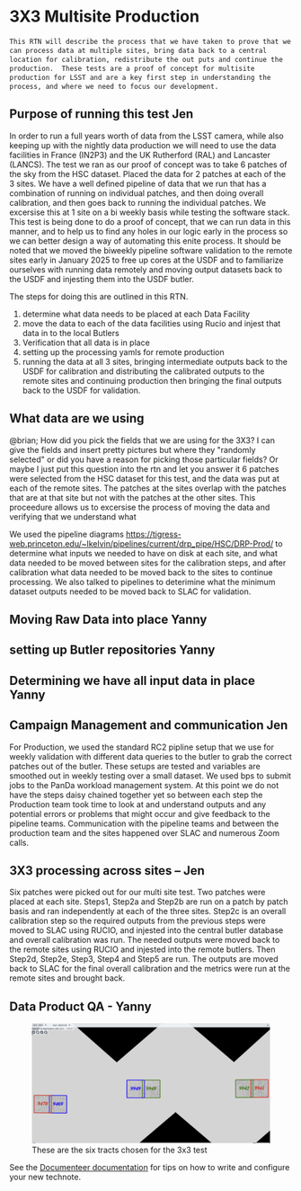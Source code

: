 # 3X3 Multisite Production

```{abstract}
This RTN will describe the process that we have taken to prove that we can process data at multiple sites, bring data back to a central location for calibration, redistribute the out puts and continue the production.  These tests are a proof of concept for multisite production for LSST and are a key first step in understanding the process, and where we need to focus our development.
```

## Purpose of running this test  Jen
In order to run a full years worth of data from the LSST camera, while also keeping up with the nightly data production we will need to use the data facilities in France (IN2P3) and the UK Rutherford (RAL) and Lancaster (LANCS). The test we ran as our proof of concept was to take 6 patches of the sky from the HSC dataset.  Placed the data for 2 patches at each of the 3 sites.  We have a well defined pipeline of data that we run that has a combination of running on individual patches, and then doing overall calibration, and then goes back to running the individual patches.  We excersise this at 1 site on a bi weekly basis while testing the software stack.  This test is being done to do a proof of concept, that we can run data in this manner, and to help us to find any holes in our logic early in the process so we can better design a way of automating this enite process.  It should be noted that we moved the biweekly pipeline software validation to the remote sites early in January 2025 to free up cores at the USDF and to familiarize ourselves with running data remotely and moving output datasets back to the USDF and injesting them into the USDF butler.

The steps for doing this are outlined in this RTN.  
1) determine what data needs to be placed at each Data Facility
2) move the data to each of the data facilities using Rucio and injest that data in to the local Butlers
3) Verification that all data is in place
4) setting up the processing yamls for remote production
5) running the data at all 3 sites, bringing intermediate outputs back to the USDF for calibration and distributing the calibrated outputs to the remote sites and continuing production then bringing the final outputs back to the USDF for validation.


## What data are we using
@brian; How did you pick the fields that we are using for the 3X3?  I can give the fields and insert pretty pictures but where they "randomly selected" or did you have a reason for picking those particular fields?  Or maybe I just put this question into the rtn and let you answer it
6 patches were selected from the HSC dataset for this test, and the data was put at each of the remote sites. The patches at the sites overlap with the patches that are at that site but not with the patches at the other sites.  This proceedure allows us to excersise the process of moving the data and verifying that we understand what 

We used the pipeline diagrams https://tigress-web.princeton.edu/~lkelvin/pipelines/current/drp_pipe/HSC/DRP-Prod/ to determine what inputs we needed to have on disk at each site, and what data needed to be moved between sites for the calibration steps, and after calibration what data needed to be moved back to the sites to continue processing.  We also talked to pipelines to deterimine what the minimum dataset outputs needed to be moved back to SLAC for validation.

## Moving Raw Data into place Yanny

## setting up Butler repositories Yanny
## Determining we have all input data in place Yanny
## Campaign Management and communication Jen
For Production, we used the standard RC2 pipline setup that we use for weekly validation with different data queries to the butler to grab the correct patches out of the butler. 
These setups are tested and variables are smoothed out in weekly testing over a small dataset.
We used bps to submit jobs to the PanDa workload management system. At this point we do not have the steps daisy chained together yet so between each step the Production team took time to look at and understand outputs and any potential errors or problems that might occur and give feedback to the pipeline teams.  Communication with the pipeline teams and between the production team and the sites happened over SLAC and numerous Zoom calls.


## 3X3 processing across sites – Jen 
Six patches were picked out for our multi site test.  Two patches were placed at each site.  Steps1, Step2a and Step2b are run on a patch by patch basis and ran independently at each of the three sites.  Step2c is an overall calibration step so the required outputs from the previous steps were moved to SLAC using RUCIO, and injested into the central butler database and overall calibration was run.  The needed outputs were moved back to the remote sites using RUCIO and injested into the remote butlers. Then Step2d, Step2e, Step3, Step4 and Step5 are run.  The outputs are moved back to SLAC for the final overall calibration and the metrics were run at the remote sites and brought back. 
## Data Product QA - Yanny


<figure>
  <img src="figures/sixtract.png" />
  <figcaption> These are the six tracts chosen for the 3x3 test </figcaption>
</figure>


See the [Documenteer documentation](https://documenteer.lsst.io/technotes/index.html) for tips on how to write and configure your new technote.
